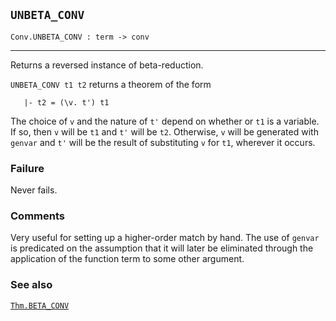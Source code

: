 ## `UNBETA_CONV`

``` hol4
Conv.UNBETA_CONV : term -> conv
```

------------------------------------------------------------------------

Returns a reversed instance of beta-reduction.

`UNBETA_CONV t1 t2` returns a theorem of the form

``` hol4
   |- t2 = (\v. t') t1
```

The choice of `v` and the nature of `t'` depend on whether or `t1` is a
variable. If so, then `v` will be `t1` and `t'` will be `t2`. Otherwise,
`v` will be generated with `genvar` and `t'` will be the result of
substituting `v` for `t1`, wherever it occurs.

### Failure

Never fails.

### Comments

Very useful for setting up a higher-order match by hand. The use of
`genvar` is predicated on the assumption that it will later be
eliminated through the application of the function term to some other
argument.

### See also

[`Thm.BETA_CONV`](#Thm.BETA_CONV)
